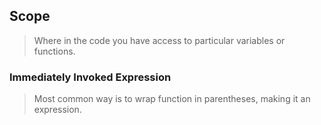 ## Scope
> Where in the code you have access to particular variables or functions.

### Immediately Invoked Expression
> Most common way is to wrap function in parentheses, making it an expression.